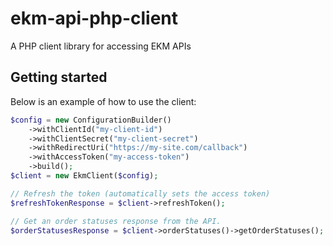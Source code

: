 # ekm-api-php-client
A PHP client library for accessing EKM APIs

## Getting started

Below is an example of how to use the client:

```php
$config = new ConfigurationBuilder()
    ->withClientId("my-client-id")
    ->withClientSecret("my-client-secret")
    ->withRedirectUri("https://my-site.com/callback")
    ->withAccessToken("my-access-token")
    ->build();
$client = new EkmClient($config);

// Refresh the token (automatically sets the access token)
$refreshTokenResponse = $client->refreshToken();

// Get an order statuses response from the API.
$orderStatusesResponse = $client->orderStatuses()->getOrderStatuses();

```